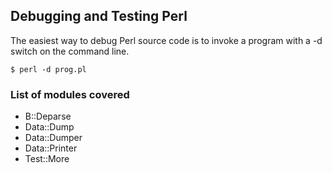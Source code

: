 ## Debugging and Testing Perl

The easiest way to debug Perl source code is to invoke a program with a -d 
switch on the command line.

``$ perl -d prog.pl``

### List of modules covered

* B::Deparse
* Data::Dump
* Data::Dumper
* Data::Printer
* Test::More
